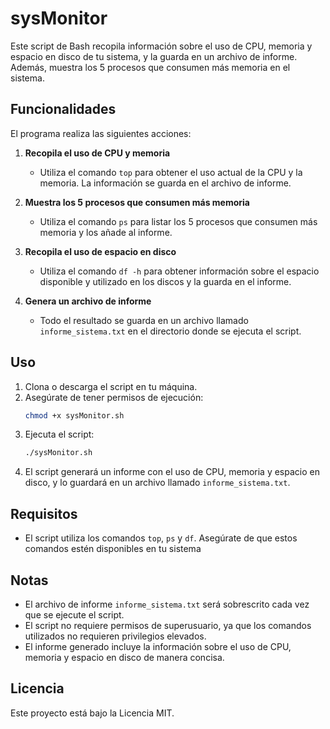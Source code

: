 # sysMonitor

Este script de Bash recopila información sobre el uso de CPU, memoria y espacio en disco de tu sistema, y la guarda en un archivo de informe. Además, muestra los 5 procesos que consumen más memoria en el sistema.

## Funcionalidades

El programa realiza las siguientes acciones:

1. **Recopila el uso de CPU y memoria**
    - Utiliza el comando `top` para obtener el uso actual de la CPU y la memoria. La información se guarda en el archivo de informe.

2. **Muestra los 5 procesos que consumen más memoria**
    - Utiliza el comando `ps` para listar los 5 procesos que consumen más memoria y los añade al informe.

3. **Recopila el uso de espacio en disco**
    - Utiliza el comando `df -h` para obtener información sobre el espacio disponible y utilizado en los discos y la guarda en el informe.

4. **Genera un archivo de informe**
    - Todo el resultado se guarda en un archivo llamado `informe_sistema.txt` en el directorio donde se ejecuta el script.

## Uso

1. Clona o descarga el script en tu máquina.
2. Asegúrate de tener permisos de ejecución:
    ```bash
    chmod +x sysMonitor.sh
    ```
3. Ejecuta el script:
    ```bash
    ./sysMonitor.sh
    ```
4. El script generará un informe con el uso de CPU, memoria y espacio en disco, y lo guardará en un archivo llamado `informe_sistema.txt`.

## Requisitos

- El script utiliza los comandos `top`, `ps` y `df`. Asegúrate de que estos comandos estén disponibles en tu sistema

## Notas

- El archivo de informe `informe_sistema.txt` será sobrescrito cada vez que se ejecute el script.
- El script no requiere permisos de superusuario, ya que los comandos utilizados no requieren privilegios elevados.
- El informe generado incluye la información sobre el uso de CPU, memoria y espacio en disco de manera concisa.

## Licencia

Este proyecto está bajo la Licencia MIT.
